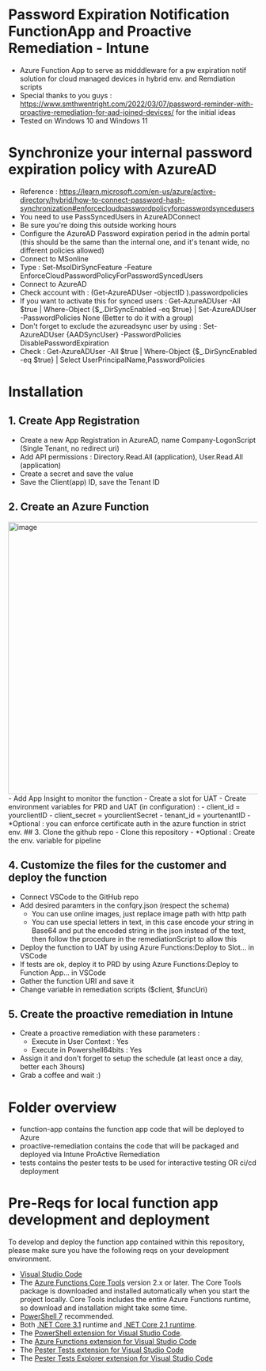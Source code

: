 # Password Expiration Notification FunctionApp and Proactive Remediation - Intune

- Azure Function App to serve as midddleware for a pw expiration notif solution for cloud managed devices in hybrid env. and Remdiation scripts
- Special thanks to you guys : https://www.smthwentright.com/2022/03/07/password-reminder-with-proactive-remediation-for-aad-joined-devices/ for the initial ideas
- Tested on Windows 10 and Windows 11

# Synchronize your internal password expiration policy with AzureAD
- Reference : https://learn.microsoft.com/en-us/azure/active-directory/hybrid/how-to-connect-password-hash-synchronization#enforcecloudpasswordpolicyforpasswordsyncedusers
- You need to use PassSyncedUsers in AzureADConnect
- Be sure you're doing this outside working hours
- Configure the AzureAD Password expiration period in the admin portal (this should be the same than the internal one, and it's tenant wide, no different policies allowed)
- Connect to MSonline
- Type : Set-MsolDirSyncFeature -Feature EnforceCloudPasswordPolicyForPasswordSyncedUsers
- Connect to AzureAD
- Check account with : (Get-AzureADUser -objectID <User Object ID>).passwordpolicies
- If you want to activate this for synced users :  Get-AzureADUser -All $true | Where-Object {$_.DirSyncEnabled -eq $true} | Set-AzureADUser -PasswordPolicies None (Better to do it with a group)
- Don't forget to exclude the azureadsync user by using : Set-AzureADUser {AADSyncUser} -PasswordPolicies DisablePasswordExpiration
- Check : Get-AzureADUser -All $true | Where-Object {$_.DirSyncEnabled -eq $true} | Select UserPrincipalName,PasswordPolicies

# Installation
## 1. Create App Registration
- Create a new App Registration in AzureAD, name Company-LogonScript (Single Tenant, no redirect uri)
- Add API permissions : Directory.Read.All (application), User.Read.All (application)
- Create a secret and save the value
- Save the Client(app) ID, save the Tenant ID

## 2. Create an Azure Function
<img width="550" alt="image" src="https://user-images.githubusercontent.com/107478270/202721339-711e5cbf-b2e2-429a-92e6-bdac6daf528a.png">
- Add App Insight to monitor the function
- Create a slot for UAT
- Create environment variables for PRD and UAT (in configuration) :
    - client_id = yourclientID
    - client_secret = yourclientSecret
    - tenant_id = yourtenantID
- *Optional : you can enforce certificate auth in the azure function in strict env.
## 3. Clone the github repo
- Clone this repository
- *Optional : Create the env. variable for pipeline

## 4. Customize the files for the customer and deploy the function
- Connect VSCode to the GitHub repo
- Add desired paramters in the confqry.json (respect the schema)
    - You can use online images, just replace image path with http path
    - You can use special letters in text, in this case encode your string in Base64 and put the encoded string in the json instead of the text, then follow the procedure in the remediationScript to allow this
- Deploy the function to UAT by using Azure Functions:Deploy to Slot... in VSCode
- If tests are ok, deploy it to PRD by using Azure Functions:Deploy to Function App... in VSCode
- Gather the function URI and save it
- Change variable in remediation scripts ($client, $funcUri)


## 5. Create the proactive remediation in Intune
- Create a proactive remediation with these parameters :
    - Execute in User Context : Yes
    - Execute in Powershell64bits : Yes
- Assign it and don't forget to setup the schedule (at least once a day, better each 3hours) 
- Grab a coffee and wait :)
# Folder overview

- function-app contains the function app code that will be deployed to Azure
- proactive-remediation contains the code that will be packaged and deployed via Intune ProActive Remediation
- tests contains the pester tests to be used for interactive testing OR ci/cd deployment

# Pre-Reqs for local function app development and deployment

To develop and deploy the function app contained within this repository, please make sure you have the following reqs on your development environment.

- [Visual Studio Code](https://code.visualstudio.com/)
- The [Azure Functions Core Tools](https://docs.microsoft.com/en-us/azure/azure-functions/functions-run-local#install-the-azure-functions-core-tools) version 2.x or later. The Core Tools package is downloaded and installed automatically when you start the project locally. Core Tools includes the entire Azure Functions runtime, so download and installation might take some time.
- [PowerShell 7](https://docs.microsoft.com/en-us/powershell/scripting/install/installing-powershell-core-on-windows) recommended.
- Both [.NET Core 3.1](https://www.microsoft.com/net/download) runtime and [.NET Core 2.1 runtime](https://dotnet.microsoft.com/download/dotnet-core/2.1).
- The [PowerShell extension for Visual Studio Code](https://marketplace.visualstudio.com/items?itemName=ms-vscode.PowerShell).
- The [Azure Functions extension for Visual Studio Code](https://docs.microsoft.com/en-us/azure/azure-functions/functions-develop-vs-code?tabs=powershell#install-the-azure-functions-extension)
- The [Pester Tests extension for Visual Studio Code](https://marketplace.visualstudio.com/items?itemName=pspester.pester-test)
- The [Pester Tests Explorer extension for Visual Studio Code](https://marketplace.visualstudio.com/items?itemName=TylerLeonhardt.vscode-pester-test-adapter)
